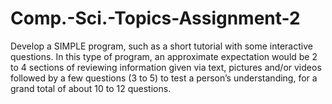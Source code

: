 # Comp.-Sci.-Topics-Assignment-2
Develop a SIMPLE program, such as a short tutorial with some interactive questions. In this type of program, an approximate expectation would be 2 to 4 sections of reviewing information given via text, pictures and/or videos followed by a few questions (3 to 5) to test a person’s understanding, for a grand total of about 10 to 12 questions.
